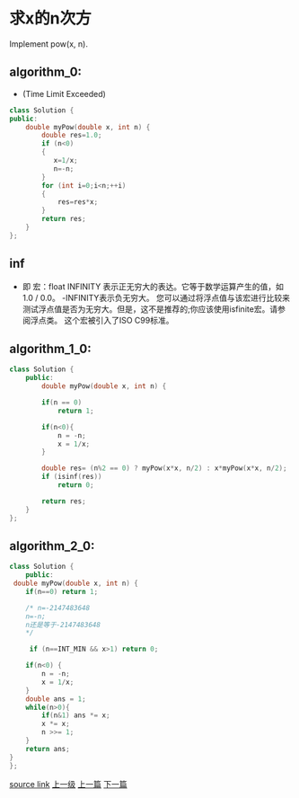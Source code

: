 # 求x的n次方

Implement pow(x, n).

## algorithm_0:
* (Time Limit Exceeded)
```c++
class Solution {
public:
    double myPow(double x, int n) {
        double res=1.0;
        if (n<0)
        {
           x=1/x;
           n=-n;
        }
        for (int i=0;i<n;++i)
        {
            res=res*x;
        }
        return res;
    }
};
```
## inf

* 即 宏：float INFINITY
表示正无穷大的表达。它等于数学运算产生的值，如1.0 / 0.0。 -INFINITY表示负无穷大。 您可以通过将浮点值与该宏进行比较来测试浮点值是否为无穷大。但是，这不是推荐的;你应该使用isfinite宏。请参阅浮点类。 这个宏被引入了ISO C99标准。

## algorithm_1_0:
```c++
class Solution {
    public:
        double myPow(double x, int n) {

        if(n == 0)
            return 1;

        if(n<0){
            n = -n;
            x = 1/x;
        }

        double res= (n%2 == 0) ? myPow(x*x, n/2) : x*myPow(x*x, n/2);
        if (isinf(res))
            return 0;

        return res;
    }
};
```


## algorithm_2_0:
```c++
class Solution {
    public:
 double myPow(double x, int n) {
    if(n==0) return 1;

    /* n=-2147483648
    n=-n;
    n还是等于-2147483648
    */

     if (n==INT_MIN && x>1) return 0;

    if(n<0) {
        n = -n;
        x = 1/x;
    }
    double ans = 1;
    while(n>0){
        if(n&1) ans *= x;
        x *= x;
        n >>= 1;
    }
    return ans;
}
};
```

[source link](https://leetcode.com/problems/powx-n/discuss/)
[上一级](README.md)
[上一篇](plus_one.md)
[下一篇](removeDuplicatesFromSortedList.md)
